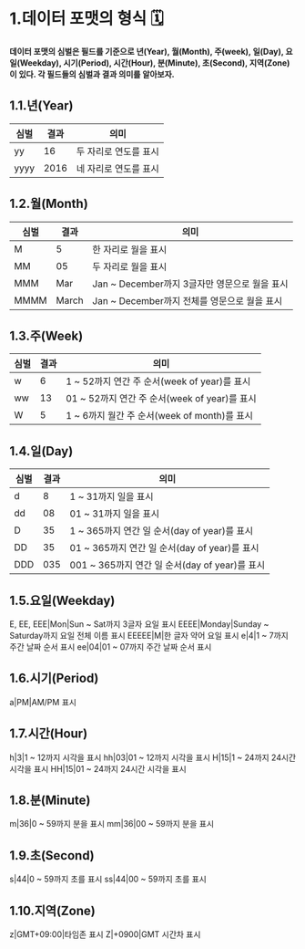 # 1.데이터 포맷의 형식 🗓
**데이터 포맷의 심벌은 필드를 기준으로 년(Year), 월(Month), 주(week), 일(Day), 요일(Weekday), 시기(Period), 시간(Hour), 분(Minute), 초(Second), 지역(Zone)이 있다. 각 필드들의 심벌과 결과 의미를 알아보자.**
## 1.1.년(Year)
|심벌|결과|의미|
|---|---|---|
yy|16|두 자리로 연도를 표시
yyyy|2016|네 자리로 연도를 표시
## 1.2.월(Month)
|심벌|결과|의미|
|---|---|---|
M|5|한 자리로 월을 표시
MM|05|두 자리로 월을 표시
MMM|Mar|Jan ~ December까지 3글자만 영문으로 월을 표시
MMMM|March|Jan ~ December까지 전체를 영문으로 월을 표시
## 1.3.주(Week)
|심벌|결과|의미|
|---|---|---|
w|6|1 ~ 52까지 연간 주 순서(week of year)를 표시
ww|13|01 ~ 52까지 연간 주 순서(week of year)를 표시
W|5|1 ~ 6까지 월간 주 순서(week of month)를 표시
## 1.4.일(Day)
|심벌|결과|의미|
|---|---|---|
d|8|1 ~ 31까지 일을 표시
dd|08|01 ~ 31까지 일을 표시
D|35|1 ~ 365까지 연간 일 순서(day of year)를 표시
DD|35|01 ~ 365까지 연간 일 순서(day of year)를 표시
DDD|035|001 ~ 365까지 연간 일 순서(day of year)를 표시
## 1.5.요일(Weekday)
E, EE, EEE|Mon|Sun ~ Sat까지 3글자 요일 표시
EEEE|Monday|Sunday ~ Saturday까지 요일 전체 이름 표시
EEEEE|M|한 글자 약어 요일 표시
e|4|1 ~ 7까지 주간 날짜 순서 표시
ee|04|01 ~ 07까지 주간 날짜 순서 표시
## 1.6.시기(Period)
a|PM|AM/PM 표시
## 1.7.시간(Hour)
h|3|1 ~ 12까지 시각을 표시
hh|03|01 ~ 12까지 시각을 표시
H|15|1 ~ 24까지 24시간 시각을 표시
HH|15|01 ~ 24까지 24시간 시각을 표시
## 1.8.분(Minute)
m|36|0 ~ 59까지 분을 표시
mm|36|00 ~ 59까지 분을 표시
## 1.9.초(Second)
s|44|0 ~ 59까지 초를 표시
ss|44|00 ~ 59까지 초를 표시
## 1.10.지역(Zone)
z|GMT+09:00|타임존 표시
Z|+0900|GMT 시간차 표시